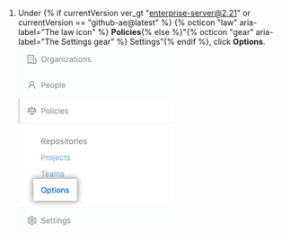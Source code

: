 1. Under {% if currentVersion ver_gt "enterprise-server@2.21" or currentVersion == "github-ae@latest" %} {% octicon "law" aria-label="The law icon" %} **Policies**{% else %}"{% octicon "gear" aria-label="The Settings gear" %} Settings"{% endif %}, click **Options**. ![Registerkarte „Options“ (Optionen) auf der Seitenleiste mit den Einstellungen des Enterprise-Kontos](/assets/images/enterprise/business-accounts/settings-options-tab.png)
